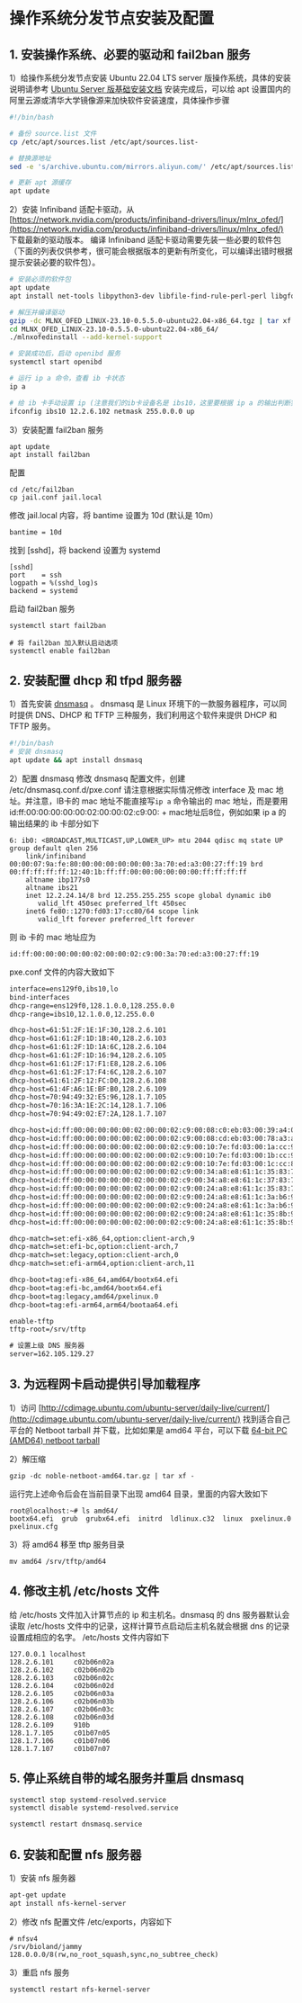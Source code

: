 # 操作系统分发节点安装及配置

## 1. 安装操作系统、必要的驱动和 fail2ban 服务
1）给操作系统分发节点安装 Ubuntu 22.04 LTS server 版操作系统，具体的安装说明请参考 [Ubuntu Server 版基础安装文档](https://ubuntu.com/server/docs/installation)
安装完成后，可以给 apt 设置国内的阿里云源或清华大学镜像源来加快软件安装速度，具体操作步骤

```bash
#!/bin/bash

# 备份 source.list 文件
cp /etc/apt/sources.list /etc/apt/sources.list-

# 替换源地址
sed -e 's/archive.ubuntu.com/mirrors.aliyun.com/' /etc/apt/sources.list- > /etc/apt/sources.list

# 更新 apt 源缓存
apt update
```

2）安装 Infiniband 适配卡驱动，从 [https://network.nvidia.com/products/infiniband-drivers/linux/mlnx_ofed/](https://network.nvidia.com/products/infiniband-drivers/linux/mlnx_ofed/) 下载最新的驱动版本。
编译 Infiniband 适配卡驱动需要先装一些必要的软件包（下面的列表仅供参考，很可能会根据版本的更新有所变化，可以编译出错时根据提示安装必要的软件包）。
```bash
# 安装必须的软件包
apt update
apt install net-tools libpython3-dev libfile-find-rule-perl-perl libgfortran5 libnl-route-3-200 libnl-3-200 debhelper lsof libfuse2 autotools-dev gcc make libpci3 libnuma1 gfortran automake pkg-config libnl-3-dev tcl flex libnl-route-3-dev quilt libusb-1.0-0 libltdl-dev swig chrpath dpatch dkms ethtool tk graphviz bison autoconf python3-distutils pciutils m4

# 解压并编译驱动
gzip -dc MLNX_OFED_LINUX-23.10-0.5.5.0-ubuntu22.04-x86_64.tgz | tar xf -
cd MLNX_OFED_LINUX-23.10-0.5.5.0-ubuntu22.04-x86_64/
./mlnxofedinstall --add-kernel-support

# 安装成功后，启动 openibd 服务
systemctl start openibd

# 运行 ip a 命令，查看 ib 卡状态
ip a

# 给 ib 卡手动设置 ip (注意我们的ib卡设备名是 ibs10，这里要根据 ip a 的输出判断实际的 ib 卡设备名)
ifconfig ibs10 12.2.6.102 netmask 255.0.0.0 up
```

3）安装配置 fail2ban 服务
```
apt update
apt install fail2ban
```

配置
```
cd /etc/fail2ban
cp jail.conf jail.local
```

修改 jail.local 内容，将 bantime 设置为 10d (默认是 10m）
```
bantime = 10d
```
找到 [sshd]，将 backend 设置为 systemd
```
[sshd]
port    = ssh
logpath = %(sshd_log)s
backend = systemd
```

启动 fail2ban 服务
```
systemctl start fail2ban

# 将 fail2ban 加入默认启动选项
systemctl enable fail2ban
```

## 2. 安装配置 dhcp 和 tfpd 服务器
1）首先安装 [dnsmasq](https://thekelleys.org.uk/dnsmasq/doc.html) 。 dnsmasq 是 Linux 环境下的一款服务器程序，可以同时提供 DNS、DHCP 和 TFTP 三种服务，我们利用这个软件来提供 DHCP 和 TFTP 服务。

```bash
#!/bin/bash
# 安装 dnsmasq
apt update && apt install dnsmasq
```

2）配置 dnsmasq
修改 dnsmasq 配置文件，创建 /etc/dnsmasq.conf.d/pxe.conf
请注意根据实际情况修改 interface 及 mac 地址。并注意，IB卡的 mac 地址不能直接写```ip a``` 命令输出的 mac 地址，而是要用
id:ff:00:00:00:00:00:02:00:00:02:c9:00: + mac地址后8位，例如如果 ip a 的输出结果的 ib 卡部分如下
```
6: ib0: <BROADCAST,MULTICAST,UP,LOWER_UP> mtu 2044 qdisc mq state UP group default qlen 256
    link/infiniband 00:00:07:9a:fe:80:00:00:00:00:00:00:3a:70:ed:a3:00:27:ff:19 brd 00:ff:ff:ff:ff:12:40:1b:ff:ff:00:00:00:00:00:00:ff:ff:ff:ff
    altname ibp177s0
    altname ibs21
    inet 12.2.24.14/8 brd 12.255.255.255 scope global dynamic ib0
       valid_lft 450sec preferred_lft 450sec
    inet6 fe80::1270:fd03:17:cc80/64 scope link
       valid_lft forever preferred_lft forever
``` 
则 ib 卡的 mac 地址应为
```
id:ff:00:00:00:00:00:02:00:00:02:c9:00:3a:70:ed:a3:00:27:ff:19
```

pxe.conf 文件的内容大致如下
```txt
interface=ens129f0,ibs10,lo
bind-interfaces
dhcp-range=ens129f0,128.1.0.0,128.255.0.0
dhcp-range=ibs10,12.1.0.0,12.255.0.0

dhcp-host=61:51:2F:1E:1F:30,128.2.6.101
dhcp-host=61:61:2F:1D:1B:40,128.2.6.103
dhcp-host=61:61:2F:1D:1A:6C,128.2.6.104
dhcp-host=61:61:2F:1D:16:94,128.2.6.105
dhcp-host=61:61:2F:17:F1:E8,128.2.6.106
dhcp-host=61:61:2F:17:F4:6C,128.2.6.107
dhcp-host=61:61:2F:12:FC:D0,128.2.6.108
dhcp-host=61:4F:A6:1E:BF:B0,128.2.6.109
dhcp-host=70:94:49:32:E5:96,128.1.7.105
dhcp-host=70:16:3A:1E:2C:14,128.1.7.106
dhcp-host=70:94:49:02:E7:2A,128.1.7.107

dhcp-host=id:ff:00:00:00:00:00:02:00:00:02:c9:00:08:c0:eb:03:00:39:a4:04,12.2.6.101
dhcp-host=id:ff:00:00:00:00:00:02:00:00:02:c9:00:08:cd:eb:03:00:78:a3:a4,12.2.6.102
dhcp-host=id:ff:00:00:00:00:00:02:00:00:02:c9:00:10:7e:fd:03:00:1a:cc:98,12.2.6.103
dhcp-host=id:ff:00:00:00:00:00:02:00:00:02:c9:00:10:7e:fd:03:00:1b:cc:90,12.2.6.104
dhcp-host=id:ff:00:00:00:00:00:02:00:00:02:c9:00:10:7e:fd:03:00:1c:cc:80,12.2.6.105
dhcp-host=id:ff:00:00:00:00:00:02:00:00:02:c9:00:34:a8:e8:61:1c:35:83:76,12.1.6.106
dhcp-host=id:ff:00:00:00:00:00:02:00:00:02:c9:00:34:a8:e8:61:1c:37:83:78,12.1.6.107
dhcp-host=id:ff:00:00:00:00:00:02:00:00:02:c9:00:24:a8:e8:61:1c:35:83:71,12.1.6.108
dhcp-host=id:ff:00:00:00:00:00:02:00:00:02:c9:00:24:a8:e8:61:1c:3a:b6:91,12.1.6.109
dhcp-host=id:ff:00:00:00:00:00:02:00:00:02:c9:00:24:a8:e8:61:1c:3a:b6:92,12.1.7.105
dhcp-host=id:ff:00:00:00:00:00:02:00:00:02:c9:00:24:a8:e8:61:1c:35:8b:93,12.1.7.106
dhcp-host=id:ff:00:00:00:00:00:02:00:00:02:c9:00:24:a8:e8:61:1c:35:8b:94,12.1.7.107

dhcp-match=set:efi-x86_64,option:client-arch,9
dhcp-match=set:efi-bc,option:client-arch,7
dhcp-match=set:legacy,option:client-arch,0
dhcp-match=set:efi-arm64,option:client-arch,11

dhcp-boot=tag:efi-x86_64,amd64/bootx64.efi
dhcp-boot=tag:efi-bc,amd64/bootx64.efi
dhcp-boot=tag:legacy,amd64/pxelinux.0
dhcp-boot=tag:efi-arm64,arm64/bootaa64.efi

enable-tftp
tftp-root=/srv/tftp

# 设置上级 DNS 服务器
server=162.105.129.27
```
## 3. 为远程网卡启动提供引导加载程序
1）访问 [http://cdimage.ubuntu.com/ubuntu-server/daily-live/current/](http://cdimage.ubuntu.com/ubuntu-server/daily-live/current/)
找到适合自己平台的 Netboot tarball 并下载，比如如果是 amd64 平台，可以下载
[64-bit PC (AMD64) netboot tarball](http://cdimage.ubuntu.com/ubuntu-server/daily-live/current/noble-netboot-amd64.tar.gz)

2）解压缩
```
gzip -dc noble-netboot-amd64.tar.gz | tar xf -
```
运行完上述命令后会在当前目录下出现 amd64 目录，里面的内容大致如下
```
root@localhost:~# ls amd64/
bootx64.efi  grub  grubx64.efi  initrd  ldlinux.c32  linux  pxelinux.0  pxelinux.cfg
```

3）将 amd64 移至 tftp 服务目录
```
mv amd64 /srv/tftp/amd64
```

## 4. 修改主机 /etc/hosts 文件
给 /etc/hosts 文件加入计算节点的 ip 和主机名。dnsmasq 的 dns 服务器默认会读取 /etc/hosts 文件中的记录，这样计算节点启动后主机名就会根据 dns 的记录设置成相应的名字。
/etc/hosts 文件内容如下
```
127.0.0.1 localhost
128.2.6.101     c02b06n02a
128.2.6.102     c02b06n02b
128.2.6.103     c02b06n02c
128.2.6.104     c02b06n02d
128.2.6.105     c02b06n03a
128.2.6.106     c02b06n03b
128.2.6.107     c02b06n03c
128.2.6.108     c02b06n03d
128.2.6.109     910b
128.1.7.105     c01b07n05
128.1.7.106     c01b07n06
128.1.7.107     c01b07n07
```

## 5. 停止系统自带的域名服务并重启 dnsmasq
```bash
systemctl stop systemd-resolved.service
systemctl disable systemd-resolved.service

systemctl restart dnsmasq.service
```

## 6. 安装和配置 nfs 服务器
1）安装 nfs 服务器
```bash
apt-get update
apt install nfs-kernel-server
```

2）修改 nfs 配置文件 /etc/exports，内容如下
```
# nfsv4
/srv/bioland/jammy       128.0.0.0/8(rw,no_root_squash,sync,no_subtree_check)
```

3）重启 nfs 服务
```
systemctl restart nfs-kernel-server
```


